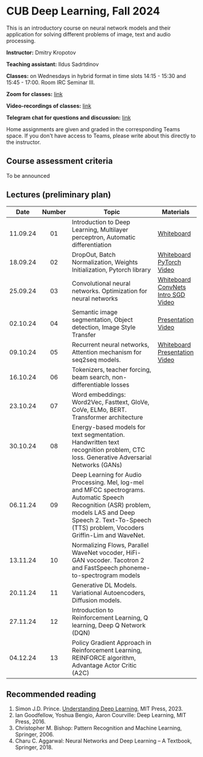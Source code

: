 # CUB Deep Learning, Fall 2024

This is an introductory course on neural network models and their application for solving different problems of image, text and audio processing.

**Instructor:** Dmitry Kropotov

**Teaching assistant:** Ildus Sadrtdinov

**Classes:** on Wednesdays in hybrid format in time slots 14:15 - 15:30 and 15:45 - 17:00. Room IRC Seminar III.

**Zoom for classes:** [link](https://constructor-university.zoom-x.de/j/67032866511?pwd=w6hl3tWoFa0alovM4xSW701J4lvTUf.1)

**Video-recordings of classes:** [link](https://www.youtube.com/playlist?list=PLmdhHuaoylaFWhqfL-tF6Dwdp0fT2TYJL)

**Telegram chat for questions and discussion:** [link](https://t.me/+CoIdXcql7a5mMzNi)

Home assignments are given and graded in the corresponding Teams space. If you don't have access to Teams, please write about this directly to the instructor.

## Course assessment criteria

To be announced

## Lectures (preliminary plan)

| Date | Number | Topic | Materials |
| :---: | :---: | --- | --- |
| 11.09.24  | 01  | Introduction to Deep Learning, Multilayer perceptron, Automatic differentiation  | [Whiteboard](Materials/DL01.pdf)  |
| 18.09.24  | 02  | DropOut, Batch Normalization, Weights Initialization, Pytorch library    | [Whiteboard](Materials/DL02.pdf)<br> [PyTorch](Materials/pytorch.pptx)<br> [Video](https://youtu.be/If1I9HM3h9o)  |
| 25.09.24  | 03  | Convolutional neural networks. Optimization for neural networks | [Whiteboard](Materials/DL03.pdf)<br> [ConvNets](Materials/convnets.pptx)<br> [Intro SGD](Materials/Intro_SGD.pdf)<br> [Video](https://youtu.be/shzYsnA_hRU)  |
| 02.10.24  | 04  | Semantic image segmentation, Object detection, Image Style Transfer  | [Presentation](Materials/segmentation_detection_st.pptx)<br> [Video](https://youtu.be/VNwCI-amGcc) |
| 09.10.24  | 05  | Recurrent neural networks, Attention mechanism for seq2seq models.   | [Whiteboard](Materials/DL05.pdf)<br> [Presentation](Materials/rnns.pptx)<br> [Video](https://youtu.be/NJUDAhydMXk)  | 
| 16.10.24  | 06  | Tokenizers, teacher forcing, beam search, non-differentiable losses |  |
| 23.10.24  | 07  | Word embeddings: Word2Vec, Fasttext, GloVe, CoVe, ELMo, BERT. Transformer architecture |   |
| 30.10.24  | 08  | Energy-based models for text segmentation. Handwritten text recognition problem, CTC loss. Generative Adversarial Networks (GANs) |   |
| 06.11.24  | 09  | Deep Learning for Audio Processing. Mel, log-mel and MFCC spectrograms. Automatic Speech Recognition (ASR) problem, models LAS and Deep Speech 2. Text-To-Speech (TTS) problem, Vocoders Griffin-Lim and WaveNet. |   |
| 13.11.24  | 10  | Normalizing Flows, Parallel WaveNet vocoder, HiFi-GAN vocoder. Tacotron 2 and FastSpeech phoneme-to-spectrogram models |   |
| 20.11.24  | 11  | Generative DL Models. Variational Autoencoders, Diffusion models.  |   |
| 27.11.24  | 12  | Introduction to Reinforcement Learning, Q learning, Deep Q Network (DQN) |   |
| 04.12.24  | 13  | Policy Gradient Approach in Reinforcement Learning, REINFORCE algorithm, Advantage Actor Critic (A2C) |   |

## Recommended reading
1. Simon J.D. Prince. [Understanding Deep Learning](https://udlbook.github.io/udlbook/), MIT Press, 2023. 
1. Ian Goodfellow, Yoshua Bengio, Aaron Courville: Deep Learning, MIT Press, 2016.
1. Christopher M. Bishop: Pattern Recognition and Machine Learning, Springer, 2006.
1. Charu C. Aggarwal: Neural Networks and Deep Learning – A Textbook, Springer, 2018.
